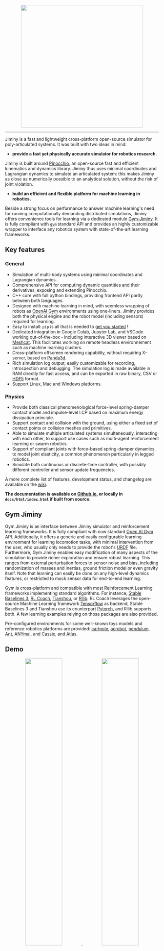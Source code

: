 <div align="center">
  <a href="#"><img width="400px" height="auto" src="https://raw.github.com/duburcqa/jiminy/readme/jiminy_logo.svg"></a>
</div>

____


Jiminy is a fast and lightweight cross-platform open-source simulator for poly-articulated systems. It was built with two ideas in mind:

- **provide a fast yet physically accurate simulator for robotics research.**

Jiminy is built around [Pinocchio](https://github.com/stack-of-tasks/pinocchio), an open-source fast and efficient kinematics and dynamics library. Jiminy thus uses minimal coordinates and Lagrangian dynamics to simulate an articulated system: this makes Jiminy as close as numerically possible to an analytical solution, without the risk of joint violation.

- **build an efficient and flexible platform for machine learning in robotics.**

Beside a strong focus on performance to answer machine learning's need for running computationally demanding distributed simulations, Jiminy offers convenience tools for learning via a dedicated module [Gym-Jiminy](#gym-jiminy). It is fully compliant with `gym` standard API and provides an highly customizable wrapper to interface any robotics system with state-of-the-art learning frameworks.

## Key features

### General

- Simulation of multi-body systems using minimal coordinates and Lagrangian dynamics.
- Comprehensive API for computing dynamic quantities and their derivatives, exposing and extending Pinocchio.
- C++ core with full python bindings, providing frontend API parity between both languages.
- Designed with machine learning in mind, with seemless wrapping of robots as [OpenAI Gym](https://github.com/openai/gym) environments using one-liners. Jiminy provides both the physical engine and the robot model (including sensors) required for learning.
- Easy to install: `pip` is all that is needed to [get you started](#getting-started) !
- Dedicated integration in Google Colab, Jupyter Lab, and VSCode working out-of-the-box - including interactive 3D viewer based on [Meshcat](https://github.com/rdeits/MeshCat.jl). This facilitates working on remote headless environnement such as machine learning clusters.
- Cross-platform offscreen rendering capability, without requiring X-server, based on [Panda3d](https://github.com/panda3d/panda3d).
- Rich simulation log output, easily customizable for recording, introspection and debugging. The simulation log is made available in RAM directly for fast access, and can be exported in raw binary, CSV or [HDF5](https://portal.hdfgroup.org/display/HDF5/Introduction+to+HDF5) format.
- Support Linux, Mac and Windows platforms.

### Physics

- Provide both classical phenomenological force-level spring-damper contact model and impulse-level LCP based on maximum energy dissipation principle.
- Support contact and collision with the ground, using either a fixed set of contact points or collision meshes and primitives.
- Able to simulate multiple articulated systems simultaneously, interacting with each other, to support use cases such as multi-agent reinforcement learning or swarm robotics.
- Support of compliant joints with force-based spring-damper dynamics, to model joint elasticity, a common phenomenon particularly in legged robotics.
- Simulate both continuous or discrete-time controller, with possibly different controller and sensor update frequencies.

A more complete list of features, development status, and changelog are available on the [wiki](https://github.com/duburcqa/jiminy/wiki).

**The documentation is available on [Github.io](https://duburcqa.github.io/jiminy/), or locally in `docs/html/index.html` if built from source.**

## Gym Jiminy

Gym Jiminy is an interface between Jiminy simulator and reinforcement learning frameworks. It is fully compliant with now standard [Open AI Gym](https://github.com/openai/gym) API. Additionally, it offers a generic and easily configurable learning environment for learning locomotion tasks, with minimal intervention from the user, who usually only needs to provide the robot's [URDF](https://wiki.ros.org/urdf) file. Furthermore, Gym Jiminy enables easy modification of many aspects of the simulation to provide richer exploration and ensure robust learning. This ranges from external perturbation forces to sensor noise and bias, including randomization of masses and inertias, ground friction model or even gravity itself. Note that learning can
easily be done on any high-level dynamics features, or restricted to mock sensor data for end-to-end learning.

Gym is cross-platform and compatible with most Reinforcement Learning frameworks implementing standard algorithms. For instance, [Stable Baselines 3](https://github.com/DLR-RM/stable-baselines3), [RL Coach](https://github.com/NervanaSystems/coach), [Tianshou](https://github.com/thu-ml/tianshou), or [Rllib](https://github.com/ray-project/ray). RL Coach leverages the open-source Machine Learning framework [Tensorflow](https://github.com/tensorflow/tensorflow) as backend, Stable Baselines 3 and  Tianshou use its counterpart [Pytorch](https://pytorch.org/), and Rllib supports both. A few learning examples relying on those packages are also provided.

Pre-configured environments for some well-known toys models and reference robotics platforms are provided: [cartpole](https://gym.openai.com/envs/CartPole-v1/), [acrobot](https://gym.openai.com/envs/Acrobot-v1/), [pendulum](https://gym.openai.com/envs/Pendulum-v0/), [Ant](https://gym.openai.com/envs/Ant-v2/), [ANYmal](https://www.anymal-research.org/#getting-started), and [Cassie](https://www.agilityrobotics.com/robots#cassie), and [Atlas](https://www.bostondynamics.com/atlas).

## Demo

<a href="./examples/python/tutorial.ipynb">
<p align="middle">
  <img src="https://raw.github.com/duburcqa/jiminy/readme/jiminy_plot_log.png" alt="" width="49.0%"/>
  <img src="https://raw.github.com/duburcqa/jiminy/readme/jiminy_viewer_open.png" alt="" width="49.0%"/>
  <img src="https://raw.github.com/duburcqa/jiminy/readme/jiminy_tensorboard_cartpole.png" alt="" width="98.5%"/>
  <img src="https://raw.github.com/duburcqa/jiminy/readme/jiminy_learning_ant.gif" alt="" width="32.5%"/>
  <img src="https://raw.github.com/duburcqa/jiminy/readme/cassie.png" alt="" width="32.5%"/>
  <img src="https://raw.github.com/duburcqa/jiminy/readme/atlas.png" alt="" width="32.5%"/>
</p>
</a>

## Getting started

Jiminy and Gym Jiminy support Linux, Mac and Windows, and is compatible with Python3.6+. Pre-compiled binaries are distributed on PyPi for Python 3.6/3.7/3.8/3.9 on Linux and Windows only. They can be installed using `pip`:

```bash
# For installing Jiminy
python -m pip install jiminy_py

# For installing Gym Jiminy
python -m pip install gym_jiminy[all]
```

Detailed installation instructions, including building from source, are available [here](./INSTALL.md).
